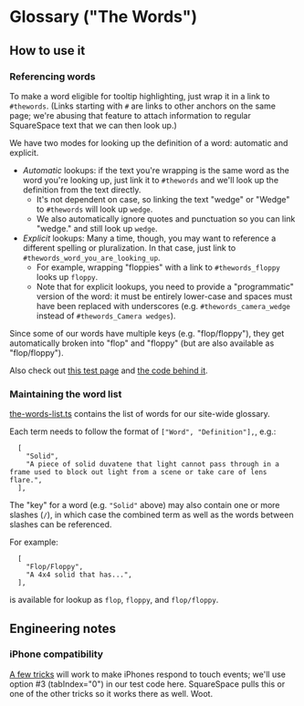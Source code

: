 # Glossary ("The Words")

## How to use it

### Referencing words

To make a word eligible for tooltip highlighting, just wrap it in a link to `#thewords`.
(Links starting with `#` are links to other anchors on the same page; we're abusing that feature to attach information to regular SquareSpace text that we can then look up.)

We have two modes for looking up the definition of a word: automatic and explicit.

- _Automatic_ lookups: if the text you're wrapping is the same word as the word you're looking up, just link it to `#thewords` and we'll look up the definition from the text directly.
  - It's not dependent on case, so linking the text "wedge" or "Wedge" to `#thewords` will look up `wedge`.
  - We also automatically ignore quotes and punctuation so you can link "wedge." and still look up `wedge`.
- _Explicit_ lookups: Many a time, though, you may want to reference a different spelling or pluralization. In that case, just link to `#thewords_word_you_are_looking_up`.
  - For example, wrapping "floppies" with a link to `#thewords_floppy` looks up `floppy`.
  - Note that for explicit lookups, you need to provide a "programmatic" version of the word: it must be entirely lower-case and spaces must have been replaced with underscores (e.g. `#thewords_camera_wedge` instead of `#thewords_Camera wedges`).

Since some of our words have multiple keys (e.g. "flop/floppy"), they get automatically broken into "flop" and "floppy" (but are also available as "flop/floppy").

Also check out [this test page](https://theop-io-static.netlify.app/the-words/) and [the code behind it](index.html).

### Maintaining the word list

[the-words-list.ts](the-words-list.ts) contains the list of words for our site-wide glossary.

Each term needs to follow the format of `["Word", "Definition"],`, e.g.:

```
  [
    "Solid",
    "A piece of solid duvatene that light cannot pass through in a frame used to block out light from a scene or take care of lens flare.",
  ],
```

The "key" for a word (e.g. `"Solid"` above) may also contain one or more slashes (`/`), in which case the combined term as well as the words between slashes can be referenced.

For example:

```
  [
    "Flop/Floppy",
    "A 4x4 solid that has...",
  ],
```

is available for lookup as `flop`, `floppy`, and `flop/floppy`.

## Engineering notes

### iPhone compatibility

[A few tricks](https://dev.webonomic.nl/fixing-the-iphone-css-hover-problem-on-ios) will work to make iPhones respond to touch events;
we'll use option #3 (tabIndex="0") in our test code here.
SquareSpace pulls this or one of the other tricks so it works there as well. Woot.
